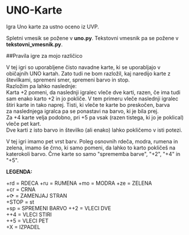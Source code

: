 # UNO-Karte
Igra Uno karte za ustno oceno iz UVP.

Spletni vmesik se požene v **uno.py**.
Tekstovni vmesnik pa se požene v **tekstovni_vmesnik.py**.



##Pravila igre za mojo različico
    
         
V tej igri so uporabljene čisto navadne karte, ki se uporabljajo v             
običajnih UNO kartah. Zato tudi ne bom razložil, kaj naredijo karte z          
številkami, spremeni smer, spremeni barvo in stop.                             
Razložim pa lahko naslednje:                                                   
Karta +2 pomeni, da naslednji igralec vleče dve karti, razen, če ima tudi      
sam enako karto +2 in jo pokliče. V tem primeru vleče naslednji igralec        
štiri karte in tako naprej. Tisti, ki vleče te karte bo preskočen, barva       
za naslednjega igralca pa se ponastavi na barvo, ki je bila prej.              
Za +4 karte velja podobno, pri +5 pa vsak (razen tistega, ki jo je poklical)   
vleče pet kart.                                                                
Dve karti z isto barvo in številko (ali enako) lahko pokličemo v isti potezi.
        
        
V tej igri imamo pet vrst barv. Poleg osnovnih rdeča, modra, rumena in         
zelena, imamo še črno, ki samo pomeni, da lahko to karto pokličeš na           
katerokoli barvo. Črne karte so samo "sprememba barve", "+2", "+4" in "+5".
      
                                                                             
        

        
        
 
**LEGENDA:**
            
+rd = RDECA
+ru = RUMENA
+mo = MODRA
+ze = ZELENA   
+cr = CRNA   
+⟳ = ZAMENJAJ STRAN   
+STOP = st   
+sp = SPREMENI BARVO 
++2 = VLECI DVE   
++4 = VLECI STIRI   
++5 = VLECI PET   
+X = IZPADEL
